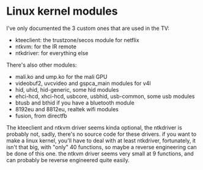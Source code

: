 # Linux kernel modules

I've only documented the 3 custom ones that are used in the TV:
* kteeclient: the trustzone/secos module for netflix
* ntkvm: for the IR remote
* ntkdriver: for everything else

There's also other modules:

* mali.ko and ump.ko for the mali GPU
* videobuf2, uvcvideo and gspca_main modules for v4l
* hid, uhid, hid-generic, some hid modules
* ehci-hcd, xhci-hcd, usbcore, usbhid, usb-common, some usb modules
* btusb and bthid if you have a bluetooth module
* 8192eu and 8812eu, realtek wifi modules
* fusion, from directfb

The kteeclient and ntkvm driver seems kinda optional, the ntkdriver is probably not, sadly, there's no source code for these drivers. if you want to make a linux kernel, you'll have to deal with at least ntkdriver, fortunately, it isn't that big, with "only" 40 functions, so maybe a reverse engineering can be done of this one. the ntkvm driver seems very small at 9 functions, and can probably be reverse engineered quite easily.
